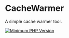# CacheWarmer
A simple cache warmer tool.

[![Minimum PHP Version](https://img.shields.io/badge/php-%3E%3D%207.0-8892BF.svg?style=flat-square)](https://php.net/)
